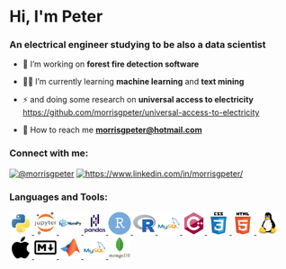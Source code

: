 <h1 align="left">Hi, I'm Peter</h1>
<h3 align="left">An electrical engineer studying to be also a data scientist</h3>

- 🌳 I’m working on **forest fire detection software**

- 👨‍💻 I’m currently learning **machine learning** and **text mining**

- ⚡ and doing some research on **universal access to electricity**<br>
     https://github.com/morrisgpeter/universal-access-to-electricity

- 📧 How to reach me **morrisgpeter@hotmail.com**

<h3 align="left">Connect with me:</h3>
<p align="left">
    <a href="https://twitter.com/@morrisgpeter" target="blank"><img align="center" src="https://raw.githubusercontent.com/rahuldkjain/github-profile-readme-generator/master/src/images/icons/Social/twitter.svg" alt="@morrisgpeter" height="30" width="40" /></a>
    <a href="https://www.linkedin.com/in/morrisgpeter/" target="blank"><img align="center" src="https://raw.githubusercontent.com/rahuldkjain/github-profile-readme-generator/master/src/images/icons/Social/linked-in-alt.svg" alt="https://www.linkedin.com/in/morrisgpeter/" height="30" width="40" /></a>
</p>

<h3 align="left">Languages and Tools:</h3>
<p align="left"> 
  <a href="https://www.python.org" target="_blank"> <img src="https://raw.githubusercontent.com/devicons/devicon/master/icons/python/python-original.svg" alt="python" width="40" height="40"/> </a> 
  <a href="jupyter/jupyter-original-wordmark.svg" target="_blank"> <img src="https://raw.githubusercontent.com/devicons/devicon/master/icons/jupyter/jupyter-original-wordmark.svg" alt="python" width="40" height="40"/> </a>
  <a href="https://numpy.org" target="_blank"> <img src="https://raw.githubusercontent.com/devicons/devicon/master/icons/numpy/numpy-original-wordmark.svg" alt="python" width="40" height="40"/> </a>  
  <a href="https://pandas.pydata.org" target="_blank"> <img src="https://raw.githubusercontent.com/devicons/devicon/master/icons/pandas/pandas-original-wordmark.svg" alt="python" width="40" height="40"/> </a>
  <a href="https://www.rstudio.com" target="_blank"> <img src="https://raw.githubusercontent.com/devicons/devicon/master/icons/rstudio/rstudio-plain.svg" alt="python" width="40" height="40"/> </a>
  <a href="https://cran.r-project.org" target="_blank"> <img src="https://raw.githubusercontent.com/devicons/devicon/master/icons/r/r-original.svg" alt="python" width="40" height="40"/> </a>
  <a href="https://www.mysql.com/" target="_blank"> <img src="https://raw.githubusercontent.com/devicons/devicon/master/icons/mysql/mysql-original-wordmark.svg" alt="mysql" width="40" height="40"/> </a> 
  <a href="https://www.w3schools.com/cpp/" target="_blank"> <img src="https://raw.githubusercontent.com/devicons/devicon/master/icons/cplusplus/cplusplus-original.svg" alt="cplusplus" width="40" height="40"/> </a> 
  <a href="https://www.w3schools.com/css/" target="_blank"> <img src="https://raw.githubusercontent.com/devicons/devicon/master/icons/css3/css3-original-wordmark.svg" alt="css3" width="40" height="40"/> </a> 
  <a href="https://www.w3.org/html/" target="_blank"> <img src="https://raw.githubusercontent.com/devicons/devicon/master/icons/html5/html5-original-wordmark.svg" alt="html5" width="40" height="40"/> </a> 
  <a href="https://www.linux.org/" target="_blank"> <img src="https://raw.githubusercontent.com/devicons/devicon/master/icons/linux/linux-original.svg" alt="linux" width="40" height="40"/> </a> 
  <a href="https://www.apple.com" target="_blank"> <img src="https://raw.githubusercontent.com/devicons/devicon/master/icons/apple/apple-original.svg" alt="python" width="40" height="40"/> </a>
  <a href="https://www.markdownguide.org" target="_blank"> <img src="https://raw.githubusercontent.com/devicons/devicon/master/icons/markdown/markdown-original.svg" alt="python" width="40" height="40"/> </a>
  <a href="https://www.mathworks.com" target="_blank"> <img src="https://raw.githubusercontent.com/devicons/devicon/master/icons/matlab/matlab-original.svg" alt="python" width="40" height="40"/> </a>
 <a href="https://https://www.mysql.com" target="_blank"> <img src="https://github.com/devicons/devicon/blob/master/icons/mysql/mysql-original-wordmark.svg" alt="mysql" width="40" height="40"/> </a>
    <a href="https://www.mongodb.com" target="_blank"> <img src="https://github.com/devicons/devicon/blob/master/icons/mongodb/mongodb-original-wordmark.svg" alt="mongodb" width="40" height="40"/> </a>
</p>




